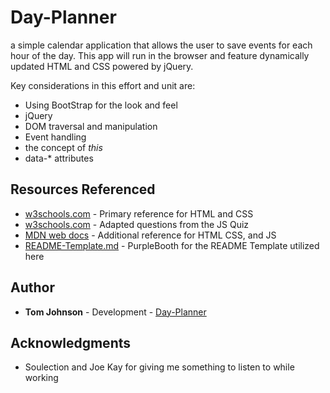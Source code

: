 # Day-Planner
a simple calendar application that allows the user to save events for each hour of the day. This app will run in the browser and feature dynamically updated HTML and CSS powered by jQuery.



Key considerations in this effort and unit are:
* Using BootStrap for the look and feel
* jQuery
* DOM traversal and manipulation
* Event handling
* the concept of *this*
* data-* attributes

## Resources Referenced

* [w3schools.com](https://www.w3schools.com/default.asp) - Primary reference for HTML and CSS
* [w3schools.com](https://www.w3schools.com/default.asp) - Adapted questions from the JS Quiz
* [MDN web docs](https://developer.mozilla.org/en-US/docs/Web/Reference) - Additional reference for HTML CSS, and JS
* [README-Template.md](https://gist.github.com/PurpleBooth/109311bb0361f32d87a2) - PurpleBooth for the README Template utilized here


## Author
* **Tom Johnson** - Development - [Day-Planner](#)

## Acknowledgments
* Soulection and Joe Kay for giving me something to listen to while working